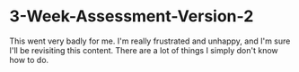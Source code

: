# 3-Week-Assessment-Version-2
This went very badly for me. I'm really frustrated and unhappy, and I'm sure I'll be revisiting this content. There are a lot of things I simply don't know how to do.
